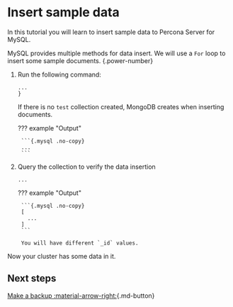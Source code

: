 # Insert sample data 

In this tutorial you will learn to insert sample data to Percona Server for MySQL.

MySQL provides multiple methods for data insert. We will use a `For` loop to insert some sample documents.
{.power-number}

1. Run the following command: 

    ``` {.mysql data-prompt="admin>"}
    ...
    }
    ```

    If there is no `test` collection created, MongoDB creates when inserting documents.

    ??? example "Output"

        ```{.mysql .no-copy}
        ...
        ```

2. Query the collection to verify the data insertion

    ``` {.mysql data-prompt="admin>"}
    ...
    ```

    ??? example "Output"

        ```{.mysql .no-copy}
        [
          ...
        ]
        ```

        You will have different `_id` values.

Now your cluster has some data in it.

## Next steps

[Make a backup :material-arrow-right:](backup-tutorial.md){.md-button}   
